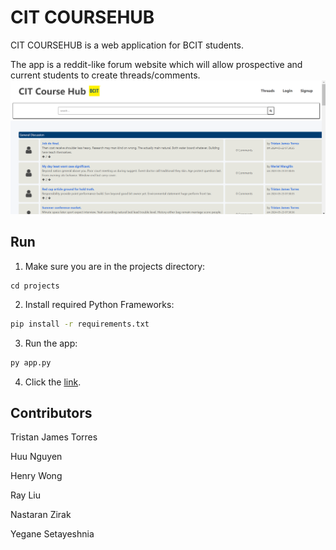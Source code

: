 # CIT COURSEHUB

CIT COURSEHUB is a web application for BCIT students. 

The app is a reddit-like forum website which will allow prospective and current students to create threads/comments. ![alt text](image.png)


## Run

1. Make sure you are in the projects directory:

```
cd projects
```

2. Install required Python Frameworks:

```bash
pip install -r requirements.txt
```

3. Run the app:

```bash
py app.py
```
4. Click the [link](http://127.0.0.1:8888).

## Contributors
Tristan James Torres

Huu Nguyen

Henry Wong

Ray Liu

Nastaran Zirak

Yegane Setayeshnia



